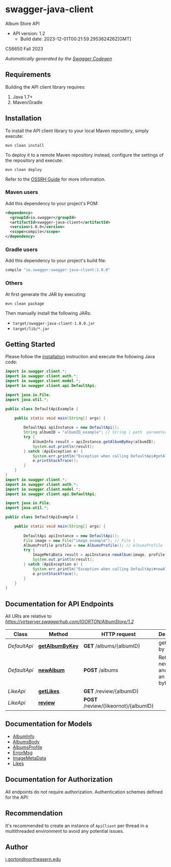 # swagger-java-client

Album Store API
- API version: 1.2
  - Build date: 2023-12-01T00:21:59.295362426Z[GMT]

CS6650 Fall 2023


*Automatically generated by the [Swagger Codegen](https://github.com/swagger-api/swagger-codegen)*


## Requirements

Building the API client library requires:
1. Java 1.7+
2. Maven/Gradle

## Installation

To install the API client library to your local Maven repository, simply execute:

```shell
mvn clean install
```

To deploy it to a remote Maven repository instead, configure the settings of the repository and execute:

```shell
mvn clean deploy
```

Refer to the [OSSRH Guide](http://central.sonatype.org/pages/ossrh-guide.html) for more information.

### Maven users

Add this dependency to your project's POM:

```xml
<dependency>
  <groupId>io.swagger</groupId>
  <artifactId>swagger-java-client</artifactId>
  <version>1.0.0</version>
  <scope>compile</scope>
</dependency>
```

### Gradle users

Add this dependency to your project's build file:

```groovy
compile "io.swagger:swagger-java-client:1.0.0"
```

### Others

At first generate the JAR by executing:

```shell
mvn clean package
```

Then manually install the following JARs:

* `target/swagger-java-client-1.0.0.jar`
* `target/lib/*.jar`

## Getting Started

Please follow the [installation](#installation) instruction and execute the following Java code:

```java
import io.swagger.client.*;
import io.swagger.client.auth.*;
import io.swagger.client.model.*;
import io.swagger.client.api.DefaultApi;

import java.io.File;
import java.util.*;

public class DefaultApiExample {

    public static void main(String[] args) {
        
        DefaultApi apiInstance = new DefaultApi();
        String albumID = "albumID_example"; // String | path  parameter is album key to retrieve
        try {
            AlbumInfo result = apiInstance.getAlbumByKey(albumID);
            System.out.println(result);
        } catch (ApiException e) {
            System.err.println("Exception when calling DefaultApi#getAlbumByKey");
            e.printStackTrace();
        }
    }
}
import io.swagger.client.*;
import io.swagger.client.auth.*;
import io.swagger.client.model.*;
import io.swagger.client.api.DefaultApi;

import java.io.File;
import java.util.*;

public class DefaultApiExample {

    public static void main(String[] args) {
        
        DefaultApi apiInstance = new DefaultApi();
        File image = new File("image_example"); // File | 
        AlbumsProfile profile = new AlbumsProfile(); // AlbumsProfile | 
        try {
            ImageMetaData result = apiInstance.newAlbum(image, profile);
            System.out.println(result);
        } catch (ApiException e) {
            System.err.println("Exception when calling DefaultApi#newAlbum");
            e.printStackTrace();
        }
    }
}
```

## Documentation for API Endpoints

All URIs are relative to *https://virtserver.swaggerhub.com/IGORTON/AlbumStore/1.2*

Class | Method | HTTP request | Description
------------ | ------------- | ------------- | -------------
*DefaultApi* | [**getAlbumByKey**](docs/DefaultApi.md#getAlbumByKey) | **GET** /albums/{albumID} | get album by key
*DefaultApi* | [**newAlbum**](docs/DefaultApi.md#newAlbum) | **POST** /albums | Returns the new key and size of an image in bytes.
*LikeApi* | [**getLikes**](docs/LikeApi.md#getLikes) | **GET** /review/{albumID} | 
*LikeApi* | [**review**](docs/LikeApi.md#review) | **POST** /review/{likeornot}/{albumID} | 

## Documentation for Models

 - [AlbumInfo](docs/AlbumInfo.md)
 - [AlbumsBody](docs/AlbumsBody.md)
 - [AlbumsProfile](docs/AlbumsProfile.md)
 - [ErrorMsg](docs/ErrorMsg.md)
 - [ImageMetaData](docs/ImageMetaData.md)
 - [Likes](docs/Likes.md)

## Documentation for Authorization

All endpoints do not require authorization.
Authentication schemes defined for the API:

## Recommendation

It's recommended to create an instance of `ApiClient` per thread in a multithreaded environment to avoid any potential issues.

## Author

i.gorton@northeasern.edu
